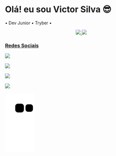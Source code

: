 <h1>Olá! eu sou Victor Silva 😎 </h1>

 • Dev Junior
 • Tryber •

<div align="center">
  <a href="https://github.com/VictorSilva27">
  <img height="180em" src="https://github-readme-stats.vercel.app/api?username=VictorSilva27&show_icons=true&theme=dracula&include_all_commits=true&count_private=true"/>
 <img height="180em" src="https://github-readme-stats.vercel.app/api/top-langs/?username=VictorSilva27&layout=compact&langs_count=7&theme=dracula"/>
</div>
<!-- -------------------------------------------------------------- -->
<!--
<h3>Linguagens</h3>
  
<div>
 <div>
  <img align="center" alt="Vic-Android" height="50" width="50" src="https://cdn.jsdelivr.net/gh/devicons/devicon/icons/android/android-original.svg" />
  Android Studio
 </div>
 
 <div>
  <img align="center" alt="Vic-Dart" height="50" width="50" src="https://cdn.jsdelivr.net/gh/devicons/devicon/icons/dart/dart-plain-wordmark.svg" />
 </div> 
 
 <div>
  <img align="center" alt="Vic-Js" height="50" width="50" src="https://cdn.jsdelivr.net/gh/devicons/devicon/icons/javascript/javascript-plain.svg" />
  JavaScript
 </div>
 
 <div>
  <img align="center" alt="Vic-Html" height="50" width="50" src="https://cdn.jsdelivr.net/gh/devicons/devicon/icons/html5/html5-original-wordmark.svg" />
  HTML
 </div>
 
 <div>
  <img align="center" alt="Vic-Css" height="50" width="50" src="https://cdn.jsdelivr.net/gh/devicons/devicon/icons/css3/css3-original-wordmark.svg" />
  CSS
 </div>
 
 <div>
  <img align="center" alt="Vic-Php" height="50" width="50" src="https://cdn.jsdelivr.net/gh/devicons/devicon/icons/php/php-plain.svg" />
 </div>
 
 <div>
  <img align="center" alt="Vic-React" height="50" width="50" src="https://img.icons8.com/color/344/react-native.png" />
  React
 </div>
</div>
-->
<!-- -------------------------------------------------------------- -->
  <h3>Redes Sociais</h3>
  
  <div> 
 
  <a href="https://instagram.com/_victor.a.s" target="_blank"><img src="https://img.shields.io/badge/-Instagram-%23E4405F?style=for-the-badge&logo=instagram&logoColor=white" target="_blank"></a>
    
 <a href="https://discord.gg/hNSp8Ema" target="_blank"><img src="https://img.shields.io/badge/Discord-7289DA?style=for-the-badge&logo=discord&logoColor=white" target="_blank"></a>
       
  <a href="https://www.linkedin.com/in/victor-silva-52b085213/" target="_blank"><img src="https://img.shields.io/badge/-LinkedIn-%230077B5?style=for-the-badge&logo=linkedin&logoColor=white" target="_blank"></a> 
    
  <a href="https://wa.me/qr/JCBUKAQURSUPC1" target="_blank"><img src="https://img.shields.io/badge/-Whatsapp-brightgreen?style=for-the-badge&logo=whatsapp&logoColor=white" target="_blank"></a> 

   
  ![Snake animation](https://github.com/VictorSilva27/VictorSilva27/blob/output/github-contribution-grid-snake.svg)
 

 </div>
